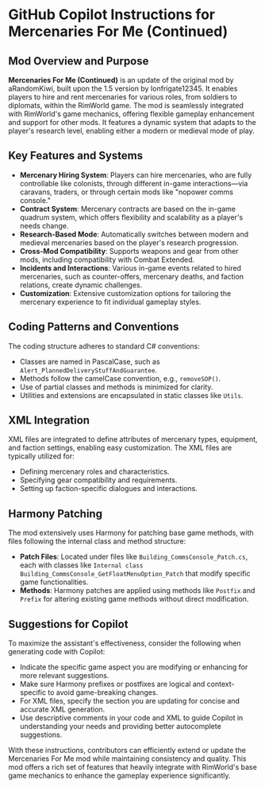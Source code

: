 # GitHub Copilot Instructions for Mercenaries For Me (Continued)

## Mod Overview and Purpose

**Mercenaries For Me (Continued)** is an update of the original mod by aRandomKiwi, built upon the 1.5 version by Ionfrigate12345. It enables players to hire and rent mercenaries for various roles, from soldiers to diplomats, within the RimWorld game. The mod is seamlessly integrated with RimWorld's game mechanics, offering flexible gameplay enhancement and support for other mods. It features a dynamic system that adapts to the player's research level, enabling either a modern or medieval mode of play.

## Key Features and Systems

- **Mercenary Hiring System**: Players can hire mercenaries, who are fully controllable like colonists, through different in-game interactions—via caravans, traders, or through certain mods like "nopower comms console."
- **Contract System**: Mercenary contracts are based on the in-game quadrum system, which offers flexibility and scalability as a player's needs change.
- **Research-Based Mode**: Automatically switches between modern and medieval mercenaries based on the player's research progression.
- **Cross-Mod Compatibility**: Supports weapons and gear from other mods, including compatibility with Combat Extended.
- **Incidents and Interactions**: Various in-game events related to hired mercenaries, such as counter-offers, mercenary deaths, and faction relations, create dynamic challenges.
- **Customization**: Extensive customization options for tailoring the mercenary experience to fit individual gameplay styles.

## Coding Patterns and Conventions

The coding structure adheres to standard C# conventions:
- Classes are named in PascalCase, such as `Alert_PlannedDeliveryStuffAndGuarantee`.
- Methods follow the camelCase convention, e.g., `removeSOP()`.
- Use of partial classes and methods is minimized for clarity.
- Utilities and extensions are encapsulated in static classes like `Utils`.

## XML Integration

XML files are integrated to define attributes of mercenary types, equipment, and faction settings, enabling easy customization. The XML files are typically utilized for:
- Defining mercenary roles and characteristics.
- Specifying gear compatibility and requirements.
- Setting up faction-specific dialogues and interactions.

## Harmony Patching

The mod extensively uses Harmony for patching base game methods, with files following the internal class and method structure:
- **Patch Files**: Located under files like `Building_CommsConsole_Patch.cs`, each with classes like `Internal class Building_CommsConsole_GetFloatMenuOption_Patch` that modify specific game functionalities.
- **Methods**: Harmony patches are applied using methods like `Postfix` and `Prefix` for altering existing game methods without direct modification.

## Suggestions for Copilot

To maximize the assistant's effectiveness, consider the following when generating code with Copilot:
- Indicate the specific game aspect you are modifying or enhancing for more relevant suggestions.
- Make sure Harmony prefixes or postfixes are logical and context-specific to avoid game-breaking changes.
- For XML files, specify the section you are updating for concise and accurate XML generation.
- Use descriptive comments in your code and XML to guide Copilot in understanding your needs and providing better autocomplete suggestions.

With these instructions, contributors can efficiently extend or update the Mercenaries For Me mod while maintaining consistency and quality. This mod offers a rich set of features that heavily integrate with RimWorld's base game mechanics to enhance the gameplay experience significantly.

